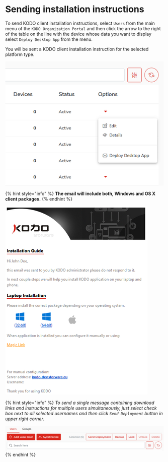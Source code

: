 # Sending installation instructions

To send KODO client installation instructions, select `Users` from the main menu of the `KODO Organization Portal` and then click the arrow to the right of the table on the line with the device whose data you want to display select `Deploy Desktop App` from the menu.

You will be sent a KODO client installation instruction for the selected platform type.

![](../../.gitbook/assets/userdeploy.png)

{% hint style="info" %}
**The email will include both, Windows and OS X client packages.**
{% endhint %}

![](../../.gitbook/assets/kodolink.PNG)

{% hint style="info" %}
_To send a single message containing download links and instructions for multiple users simultaneously, just select check box next to all selected usernames and then click `Send Deployment` button in upper right corner._

![](../../.gitbook/assets/selecteduserspkg.png)
{% endhint %}

